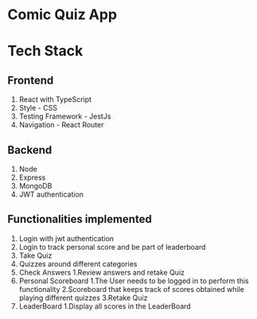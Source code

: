 # Comic Quiz App
# Tech Stack
## Frontend
1. React with TypeScript
2. Style - CSS
3. Testing Framework - JestJs
4. Navigation - React Router
## Backend
1. Node
2. Express
3. MongoDB
4. JWT authentication
## Functionalities implemented
1. Login with jwt authentication
2. Login to track personal score and be part of leaderboard
3. Take Quiz
4. Quizzes around different categories
5. Check Answers
  1.Review answers and retake Quiz
6. Personal Scoreboard
  1.The User needs to be logged in to perform this functionality
  2.Scoreboard that keeps track of scores obtained while playing different quizzes
  3.Retake Quiz
7. LeaderBoard
  1.Display all scores in the LeaderBoard


